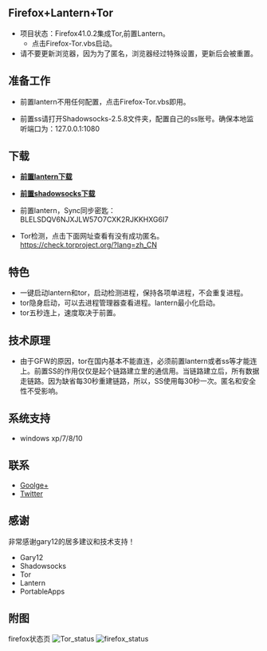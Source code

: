 Firefox+Lantern+Tor
-------------------
* 项目状态：Firefox41.0.2集成Tor,前置Lantern。
   - 点击Firefox-Tor.vbs启动。
* 请不要更新浏览器，因为为了匿名，浏览器经过特殊设置，更新后会被重置。

准备工作
-------------
*  前置lantern不用任何配置，点击Firefox-Tor.vbs即用。

*  前置ss请打开Shadowsocks-2.5.8文件夹，配置自己的ss账号。确保本地监听端口为：127.0.0.1:1080

下载
-----
* [**前置lantern下载**](https://github.com/yeahwu/firefox-tor/archive/master.zip)
  
* [**前置shadowsocks下载**](https://github.com/yeahwu/firefox-tor/archive/Firefox41.0.2%E9%9B%86%E6%88%90Tor,%E5%89%8D%E7%BD%AEShadowsocks.zip)

* 前置lantern，Sync同步密匙：  BLELSDQV6NJXJLW57O7CXK2RJKKHXG6I7

* Tor检测，点击下面网址查看有没有成功匿名。https://check.torproject.org/?lang=zh_CN

特色
----
* 一键启动lantern和tor，启动检测进程，保持各项单进程，不会重复进程。
* tor隐身启动，可以去进程管理器查看进程。lantern最小化启动。
* tor五秒连上，速度取决于前置。

技术原理
------
* 由于GFW的原因，tor在国内基本不能直连，必须前置lantern或者ss等才能连上。前置SS的作用仅仅是起个链路建立里的通信用。当链路建立后，所有数据走链路。因为缺省每30秒重建链路，所以，SS使用每30秒一次。匿名和安全性不受影响。

系统支持
------
*  windows xp/7/8/10
 
联系
------
* [Goolge+](https://plus.google.com/communities/101215702940766881013)
* [Twitter](https://twitter.com/yeahwu404)

感谢
------
非常感谢gary12的居多建议和技术支持！
* Gary12
* Shadowsocks
* Tor
* Lantern
* PortableApps

附图
------
firefox状态页
![Tor_status](https://raw.githubusercontent.com/yeahwu/wu/master/tor.JPG)
![firefox_status](https://github.com/yeahwu/wu/blob/master/firefox8.JPG?raw=true)

